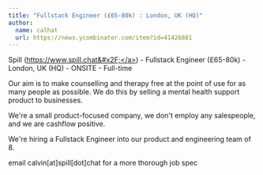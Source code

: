 ```yaml
---
title: "Fullstack Engineer (£65-80k) : London, UK (HQ)"
author:
  name: calhat
  url: https://news.ycombinator.com/item?id=41426881
---
```

Spill (<a href="https:&#x2F;&#x2F;www.spill.chat&#x2F;" rel="nofollow">https:&#x2F;&#x2F;www.spill.chat&#x2F;</a>) - Fullstack Engineer (£65-80k) - London, UK (HQ) - ONSITE - Full-time

Our aim is to make counselling and therapy free at the point of use for as many people as possible. We do this by selling a mental health support product to businesses.

We&#x27;re a small product-focused company, we don&#x27;t employ any salespeople, and we are cashflow positive.

We&#x27;re hiring a Fullstack Engineer into our product and engineering team of 8.

email calvin[at]spill[dot]chat for a more thorough job spec
